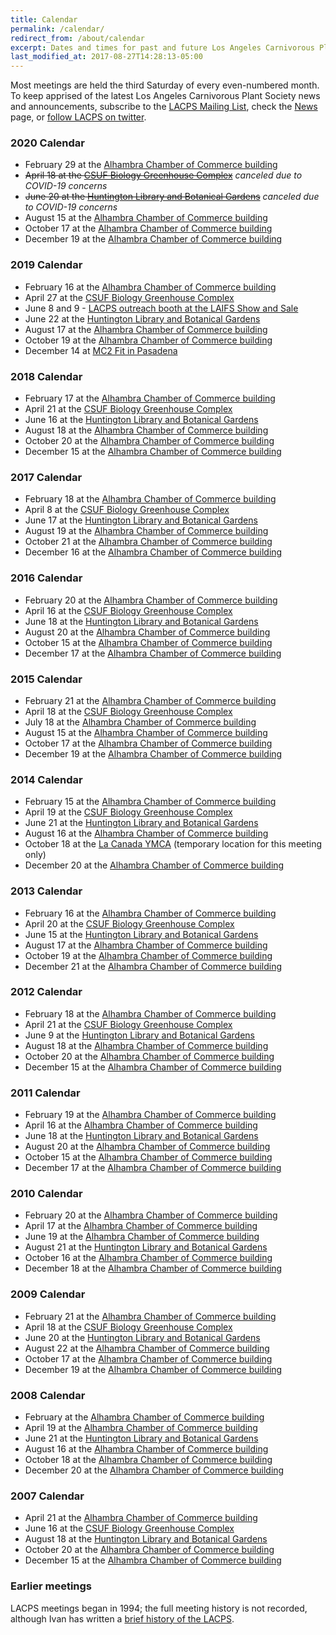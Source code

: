 ```yaml
---
title: Calendar
permalink: /calendar/
redirect_from: /about/calendar
excerpt: Dates and times for past and future Los Angeles Carnivorous Plant Society meetings.
last_modified_at: 2017-08-27T14:28:13-05:00
---
```


Most meetings are held the third Saturday of every even-numbered month. To keep apprised of the latest Los Angeles Carnivorous Plant Society news and announcements, subscribe to the [LACPS Mailing List](/mailing-list), check the [News](/news) page, or [follow LACPS on twitter](https://twitter.com/lacarnivores).

### 2020 Calendar

* February 29 at the [Alhambra Chamber of Commerce building](/meetings)
* ~~April 18 at the [CSUF Biology Greenhouse Complex](http://biology.fullerton.edu/facilities/greenhouse/)~~ *canceled due to COVID-19 concerns*
* ~~June 20 at the [Huntington Library and Botanical Gardens](http://www.huntington.org)~~ *canceled due to COVID-19 concerns*
* August 15 at the [Alhambra Chamber of Commerce building](/meetings)
* October 17 at the [Alhambra Chamber of Commerce building](/meetings)
* December 19 at the [Alhambra Chamber of Commerce building](/meetings)

### 2019 Calendar

* February 16 at the [Alhambra Chamber of Commerce building](/meetings)
* April 27 at the [CSUF Biology Greenhouse Complex](http://biology.fullerton.edu/facilities/greenhouse/)
* June 8 and 9 - [LACPS outreach booth at the LAIFS Show and Sale](/news/2019/05/18/laifs-event)
* June 22 at the [Huntington Library and Botanical Gardens](http://www.huntington.org)
* August 17 at the [Alhambra Chamber of Commerce building](/meetings)
* October 19 at the [Alhambra Chamber of Commerce building](/meetings)
* December 14 at [MC2 Fit in Pasadena](/news/2019/10/31/holiday-potluck.html)

### 2018 Calendar

* February 17 at the [Alhambra Chamber of Commerce building](/meetings)
* April 21 at the [CSUF Biology Greenhouse Complex](http://biology.fullerton.edu/facilities/greenhouse/)
* June 16 at the [Huntington Library and Botanical Gardens](http://www.huntington.org)
* August 18 at the [Alhambra Chamber of Commerce building](/meetings)
* October 20 at the [Alhambra Chamber of Commerce building](/meetings)
* December 15 at the [Alhambra Chamber of Commerce building](/meetings)

### 2017 Calendar

* February 18 at the [Alhambra Chamber of Commerce building](/meetings)
* April 8 at the [CSUF Biology Greenhouse Complex](http://biology.fullerton.edu/facilities/greenhouse/)
* June 17 at the [Huntington Library and Botanical Gardens](http://www.huntington.org)
* August 19 at the [Alhambra Chamber of Commerce building](/meetings)
* October 21 at the [Alhambra Chamber of Commerce building](/meetings)
* December 16 at the [Alhambra Chamber of Commerce building](/meetings)


### 2016 Calendar

* February 20 at the [Alhambra Chamber of Commerce building](/meetings)
* April 16 at the [CSUF Biology Greenhouse Complex](http://biology.fullerton.edu/facilities/greenhouse/)
* June 18 at the [Huntington Library and Botanical Gardens](http://www.huntington.org)
* August 20 at the [Alhambra Chamber of Commerce building](/meetings)
* October 15 at the [Alhambra Chamber of Commerce building](/meetings)
* December 17 at the [Alhambra Chamber of Commerce building](/meetings)


### 2015 Calendar

* February 21 at the [Alhambra Chamber of Commerce building](/meetings)
* April 18 at the [CSUF Biology Greenhouse Complex](http://biology.fullerton.edu/facilities/greenhouse/)
* July 18 at the [Alhambra Chamber of Commerce building](/meetings)
* August 15 at the [Alhambra Chamber of Commerce building](/meetings)
* October 17 at the [Alhambra Chamber of Commerce building](/meetings)
* December 19 at the [Alhambra Chamber of Commerce building](/meetings)


### 2014 Calendar

* February 15 at the [Alhambra Chamber of Commerce building](/meetings)
* April 19 at the [CSUF Biology Greenhouse Complex](http://biology.fullerton.edu/facilities/greenhouse/)
* June 21 at the [Huntington Library and Botanical Gardens](http://www.huntington.org)
* August 16 at the [Alhambra Chamber of Commerce building](/meetings)
* October 18 at the [La Canada YMCA](/news/2014/10/03/october-2014-meeting-location-change.html) (temporary location for this meeting only)
* December 20 at the [Alhambra Chamber of Commerce building](/meetings)


### 2013 Calendar

* February 16 at the [Alhambra Chamber of Commerce building](/meetings)
* April 20 at the [CSUF Biology Greenhouse Complex](http://biology.fullerton.edu/facilities/greenhouse/)
* June 15 at the [Huntington Library and Botanical Gardens](http://www.huntington.org)
* August 17 at the [Alhambra Chamber of Commerce building](/meetings)
* October 19 at the [Alhambra Chamber of Commerce building](/meetings)
* December 21 at the [Alhambra Chamber of Commerce building](/meetings)


### 2012 Calendar

* February 18 at the [Alhambra Chamber of Commerce building](/meetings)
* April 21 at the [CSUF Biology Greenhouse Complex](http://biology.fullerton.edu/facilities/greenhouse/)
* June 9 at the [Huntington Library and Botanical Gardens](http://www.huntington.org)
* August 18 at the [Alhambra Chamber of Commerce building](/meetings)
* October 20 at the [Alhambra Chamber of Commerce building](/meetings)
* December 15 at the [Alhambra Chamber of Commerce building](/meetings)


### 2011 Calendar

* February 19 at the [Alhambra Chamber of Commerce building](/meetings)
* April 16 at the [Alhambra Chamber of Commerce building](/meetings)
* June 18 at the [Huntington Library and Botanical Gardens](http://www.huntington.org)
* August 20 at the [Alhambra Chamber of Commerce building](/meetings)
* October 15 at the [Alhambra Chamber of Commerce building](/meetings)
* December 17 at the [Alhambra Chamber of Commerce building](/meetings)


### 2010 Calendar

* February 20 at the [Alhambra Chamber of Commerce building](/meetings)
* April 17 at the [Alhambra Chamber of Commerce building](/meetings)
* June 19 at the [Alhambra Chamber of Commerce building](/meetings)
* August 21 at the [Huntington Library and Botanical Gardens](http://www.huntington.org)
* October 16 at the [Alhambra Chamber of Commerce building](/meetings)
* December 18 at the [Alhambra Chamber of Commerce building](/meetings)


### 2009 Calendar

* February 21 at the [Alhambra Chamber of Commerce building](/meetings)
* April 18 at the [CSUF Biology Greenhouse Complex](http://biology.fullerton.edu/facilities/greenhouse/)
* June 20 at the [Huntington Library and Botanical Gardens](http://www.huntington.org)
* August 22 at the [Alhambra Chamber of Commerce building](/meetings)
* October 17 at the [Alhambra Chamber of Commerce building](/meetings)
* December 19 at the [Alhambra Chamber of Commerce building](/meetings)


### 2008 Calendar

* February at the [Alhambra Chamber of Commerce building](/meetings)
* April 19 at the [Alhambra Chamber of Commerce building](/meetings)
* June 21 at the [Huntington Library and Botanical Gardens](http://www.huntington.org)
* August 16 at the [Alhambra Chamber of Commerce building](/meetings)
* October 18 at the [Alhambra Chamber of Commerce building](/meetings)
* December 20 at the [Alhambra Chamber of Commerce building](/meetings)


### 2007 Calendar

* April 21 at the [Alhambra Chamber of Commerce building](/meetings)
* June 16 at the [CSUF Biology Greenhouse Complex](http://biology.fullerton.edu/facilities/greenhouse/)
* August 18 at the [Huntington Library and Botanical Gardens](http://www.huntington.org)
* October 20 at the [Alhambra Chamber of Commerce building](/meetings)
* December 15 at the [Alhambra Chamber of Commerce building](/meetings)

### Earlier meetings

LACPS meetings began in 1994; the full meeting history is not recorded, although Ivan has written a [brief history of the LACPS](/history).
